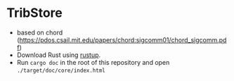 # TribStore

- based on chord (https://pdos.csail.mit.edu/papers/chord:sigcomm01/chord_sigcomm.pdf)
- Download Rust using [rustup](https://rustup.rs).
- Run `cargo doc` in the root of this repository and open
  `./target/doc/core/index.html`
